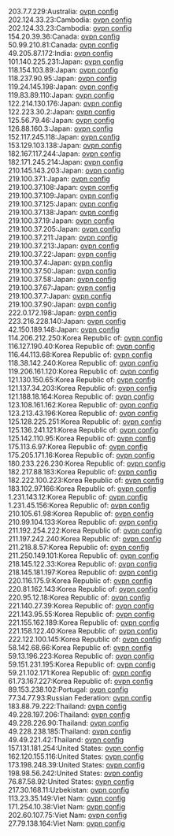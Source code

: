 203.7.7.229:Australia: [ovpn config](vpn/203_7_7_229.ovpn)  
202.124.33.23:Cambodia: [ovpn config](vpn/202_124_33_23.ovpn)  
202.124.33.23:Cambodia: [ovpn config](vpn/202_124_33_23.ovpn)  
154.20.39.36:Canada: [ovpn config](vpn/154_20_39_36.ovpn)  
50.99.210.81:Canada: [ovpn config](vpn/50_99_210_81.ovpn)  
49.205.87.172:India: [ovpn config](vpn/49_205_87_172.ovpn)  
101.140.225.231:Japan: [ovpn config](vpn/101_140_225_231.ovpn)  
118.154.103.89:Japan: [ovpn config](vpn/118_154_103_89.ovpn)  
118.237.90.95:Japan: [ovpn config](vpn/118_237_90_95.ovpn)  
119.24.145.198:Japan: [ovpn config](vpn/119_24_145_198.ovpn)  
119.83.89.110:Japan: [ovpn config](vpn/119_83_89_110.ovpn)  
122.214.130.176:Japan: [ovpn config](vpn/122_214_130_176.ovpn)  
122.223.30.2:Japan: [ovpn config](vpn/122_223_30_2.ovpn)  
125.56.79.46:Japan: [ovpn config](vpn/125_56_79_46.ovpn)  
126.88.160.3:Japan: [ovpn config](vpn/126_88_160_3.ovpn)  
152.117.245.118:Japan: [ovpn config](vpn/152_117_245_118.ovpn)  
153.129.103.138:Japan: [ovpn config](vpn/153_129_103_138.ovpn)  
182.167.117.244:Japan: [ovpn config](vpn/182_167_117_244.ovpn)  
182.171.245.214:Japan: [ovpn config](vpn/182_171_245_214.ovpn)  
210.145.143.203:Japan: [ovpn config](vpn/210_145_143_203.ovpn)  
219.100.37.1:Japan: [ovpn config](vpn/219_100_37_1.ovpn)  
219.100.37.108:Japan: [ovpn config](vpn/219_100_37_108.ovpn)  
219.100.37.109:Japan: [ovpn config](vpn/219_100_37_109.ovpn)  
219.100.37.125:Japan: [ovpn config](vpn/219_100_37_125.ovpn)  
219.100.37.138:Japan: [ovpn config](vpn/219_100_37_138.ovpn)  
219.100.37.19:Japan: [ovpn config](vpn/219_100_37_19.ovpn)  
219.100.37.205:Japan: [ovpn config](vpn/219_100_37_205.ovpn)  
219.100.37.211:Japan: [ovpn config](vpn/219_100_37_211.ovpn)  
219.100.37.213:Japan: [ovpn config](vpn/219_100_37_213.ovpn)  
219.100.37.22:Japan: [ovpn config](vpn/219_100_37_22.ovpn)  
219.100.37.4:Japan: [ovpn config](vpn/219_100_37_4.ovpn)  
219.100.37.50:Japan: [ovpn config](vpn/219_100_37_50.ovpn)  
219.100.37.58:Japan: [ovpn config](vpn/219_100_37_58.ovpn)  
219.100.37.67:Japan: [ovpn config](vpn/219_100_37_67.ovpn)  
219.100.37.7:Japan: [ovpn config](vpn/219_100_37_7.ovpn)  
219.100.37.90:Japan: [ovpn config](vpn/219_100_37_90.ovpn)  
222.0.172.198:Japan: [ovpn config](vpn/222_0_172_198.ovpn)  
223.216.228.140:Japan: [ovpn config](vpn/223_216_228_140.ovpn)  
42.150.189.148:Japan: [ovpn config](vpn/42_150_189_148.ovpn)  
114.206.212.250:Korea Republic of: [ovpn config](vpn/114_206_212_250.ovpn)  
116.127.190.40:Korea Republic of: [ovpn config](vpn/116_127_190_40.ovpn)  
116.44.113.68:Korea Republic of: [ovpn config](vpn/116_44_113_68.ovpn)  
118.38.142.240:Korea Republic of: [ovpn config](vpn/118_38_142_240.ovpn)  
119.206.161.120:Korea Republic of: [ovpn config](vpn/119_206_161_120.ovpn)  
121.130.150.65:Korea Republic of: [ovpn config](vpn/121_130_150_65.ovpn)  
121.137.34.203:Korea Republic of: [ovpn config](vpn/121_137_34_203.ovpn)  
121.188.18.164:Korea Republic of: [ovpn config](vpn/121_188_18_164.ovpn)  
123.108.161.162:Korea Republic of: [ovpn config](vpn/123_108_161_162.ovpn)  
123.213.43.196:Korea Republic of: [ovpn config](vpn/123_213_43_196.ovpn)  
125.128.225.251:Korea Republic of: [ovpn config](vpn/125_128_225_251.ovpn)  
125.136.241.121:Korea Republic of: [ovpn config](vpn/125_136_241_121.ovpn)  
125.142.110.95:Korea Republic of: [ovpn config](vpn/125_142_110_95.ovpn)  
175.113.6.97:Korea Republic of: [ovpn config](vpn/175_113_6_97.ovpn)  
175.205.171.16:Korea Republic of: [ovpn config](vpn/175_205_171_16.ovpn)  
180.233.226.230:Korea Republic of: [ovpn config](vpn/180_233_226_230.ovpn)  
182.217.88.183:Korea Republic of: [ovpn config](vpn/182_217_88_183.ovpn)  
182.222.100.223:Korea Republic of: [ovpn config](vpn/182_222_100_223.ovpn)  
183.102.97.166:Korea Republic of: [ovpn config](vpn/183_102_97_166.ovpn)  
1.231.143.12:Korea Republic of: [ovpn config](vpn/1_231_143_12.ovpn)  
1.231.45.156:Korea Republic of: [ovpn config](vpn/1_231_45_156.ovpn)  
210.105.61.98:Korea Republic of: [ovpn config](vpn/210_105_61_98.ovpn)  
210.99.104.133:Korea Republic of: [ovpn config](vpn/210_99_104_133.ovpn)  
211.192.254.222:Korea Republic of: [ovpn config](vpn/211_192_254_222.ovpn)  
211.197.242.240:Korea Republic of: [ovpn config](vpn/211_197_242_240.ovpn)  
211.218.8.57:Korea Republic of: [ovpn config](vpn/211_218_8_57.ovpn)  
211.250.149.101:Korea Republic of: [ovpn config](vpn/211_250_149_101.ovpn)  
218.145.122.33:Korea Republic of: [ovpn config](vpn/218_145_122_33.ovpn)  
218.145.181.197:Korea Republic of: [ovpn config](vpn/218_145_181_197.ovpn)  
220.116.175.9:Korea Republic of: [ovpn config](vpn/220_116_175_9.ovpn)  
220.81.162.143:Korea Republic of: [ovpn config](vpn/220_81_162_143.ovpn)  
220.95.12.18:Korea Republic of: [ovpn config](vpn/220_95_12_18.ovpn)  
221.140.27.39:Korea Republic of: [ovpn config](vpn/221_140_27_39.ovpn)  
221.143.95.55:Korea Republic of: [ovpn config](vpn/221_143_95_55.ovpn)  
221.155.162.189:Korea Republic of: [ovpn config](vpn/221_155_162_189.ovpn)  
221.158.122.40:Korea Republic of: [ovpn config](vpn/221_158_122_40.ovpn)  
222.122.100.145:Korea Republic of: [ovpn config](vpn/222_122_100_145.ovpn)  
58.142.68.66:Korea Republic of: [ovpn config](vpn/58_142_68_66.ovpn)  
59.13.196.223:Korea Republic of: [ovpn config](vpn/59_13_196_223.ovpn)  
59.151.231.195:Korea Republic of: [ovpn config](vpn/59_151_231_195.ovpn)  
59.21.102.171:Korea Republic of: [ovpn config](vpn/59_21_102_171.ovpn)  
61.73.167.227:Korea Republic of: [ovpn config](vpn/61_73_167_227.ovpn)  
89.153.238.102:Portugal: [ovpn config](vpn/89_153_238_102.ovpn)  
77.34.77.93:Russian Federation: [ovpn config](vpn/77_34_77_93.ovpn)  
183.88.79.222:Thailand: [ovpn config](vpn/183_88_79_222.ovpn)  
49.228.197.206:Thailand: [ovpn config](vpn/49_228_197_206.ovpn)  
49.228.226.90:Thailand: [ovpn config](vpn/49_228_226_90.ovpn)  
49.228.238.185:Thailand: [ovpn config](vpn/49_228_238_185.ovpn)  
49.49.221.42:Thailand: [ovpn config](vpn/49_49_221_42.ovpn)  
157.131.181.254:United States: [ovpn config](vpn/157_131_181_254.ovpn)  
162.120.155.116:United States: [ovpn config](vpn/162_120_155_116.ovpn)  
173.198.248.39:United States: [ovpn config](vpn/173_198_248_39.ovpn)  
198.98.56.242:United States: [ovpn config](vpn/198_98_56_242.ovpn)  
76.87.58.92:United States: [ovpn config](vpn/76_87_58_92.ovpn)  
217.30.168.11:Uzbekistan: [ovpn config](vpn/217_30_168_11.ovpn)  
113.23.35.149:Viet Nam: [ovpn config](vpn/113_23_35_149.ovpn)  
171.254.10.38:Viet Nam: [ovpn config](vpn/171_254_10_38.ovpn)  
202.60.107.75:Viet Nam: [ovpn config](vpn/202_60_107_75.ovpn)  
27.79.138.164:Viet Nam: [ovpn config](vpn/27_79_138_164.ovpn)  
